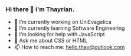 ### Hi there 👋 i'm Thayrlan.


- 🔭 I’m currently working on UniEvagelica
- 🌱 I’m currently learning Software Engineering 
- 🤔 I’m looking for help with JavaScript
- 💬 Ask me about CSS or HTML
- 📫 How to reach me: hello.thay@outlook.com



